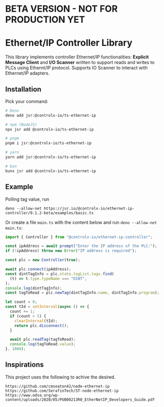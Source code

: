 # BETA VERSION - NOT FOR PRODUCTION YET

# Ethernet/IP Controller Library

This library implements controller Ethernet/IP functionalities: **Explicit
Message Client** and **I/O Scanner** written to support reads and writes to PLCs
using Ethernt/IP protocol. Supports IO Scanner to interact with Ethernet/IP
adapters.

## Installation

Pick your command:

```bash
# Deno
deno add jsr:@controlx-io/ts-ethernet-ip

# npm (NodeJS)
npx jsr add @controlx-io/ts-ethernet-ip

# pnpm
pnpm i jsr:@controlx-io/ts-ethernet-ip

# yarn
yarn add jsr:@controlx-io/ts-ethernet-ip

# bun
bunx jsr add @controlx-io/ts-ethernet-ip
```

## Example

Polling tag value, run

```
deno --allow-net https://jsr.io/@controlx-io/ethernet-ip-controller/0.1.2-beta/examples/basic.ts
```

Or create a file `main.ts` with the content below and run
`deno --allow-net main.ts`:

```typescript
import { Controller } from "@controlx-io/ethernet-ip-controller";

const ipAddress = await prompt("Enter the IP address of the PLC:");
if (!ipAddress) throw new Error("IP address is required");

const plc = new Controller(true);

await plc.connect(ipAddress);
const dintTagInfo = plc.state.tagList.tags.find(
  (t) => t.type.typeName === "DINT",
);
console.log(dintTagInfo);
const tagToRead = plc.newTag(dintTagInfo.name, dintTagInfo.program);

let count = 0;
const tId = setInterval(async () => {
  count += 1;
  if (count > 5) {
    clearInterval(tId);
    return plc.disconnect();
  }

  await plc.readTag(tagToRead);
  console.log(tagToRead.value);
}, 1000);
```

## Inspirations

This project uses the following to achive the desired.

```
https://github.com/cmseaton42/node-ethernet-ip
https://github.com/SerafinTech/ST-node-ethernet-ip
https://www.odva.org/wp-content/uploads/2020/05/PUB00213R0_EtherNetIP_Developers_Guide.pdf
```

